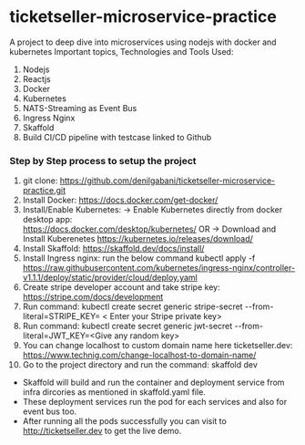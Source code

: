 # ticketseller-microservice-practice
A project to deep dive into microservices using nodejs with docker and kubernetes
Important topics, Technologies and Tools Used:
1. Nodejs
2. Reactjs
3. Docker
4. Kubernetes
5. NATS-Streaming as Event Bus
6. Ingress Nginx
7. Skaffold
8. Build CI/CD pipeline with testcase linked to Github

### Step by Step process to setup the project

 1. git clone: https://github.com/denilgabani/ticketseller-microservice-practice.git
 2. Install Docker: https://docs.docker.com/get-docker/
 3. Install/Enable Kubernetes: 
	 -> Enable Kubernetes directly from docker desktop app:   
	      https://docs.docker.com/desktop/kubernetes/ 
	      OR
	 -> Download and Install
		  Kuberenetes https://kubernetes.io/releases/download/ 
4. Install Skaffold: https://skaffold.dev/docs/install/
5. Install Ingress nginx: run the below command
kubectl apply -f https://raw.githubusercontent.com/kubernetes/ingress-nginx/controller-v1.1.1/deploy/static/provider/cloud/deploy.yaml
6. Create stripe developer account and take stripe key: https://stripe.com/docs/development
7. Run command: kubectl create secret generic stripe-secret --from-literal=STRIPE_KEY= \< Enter your Stripe private key\>
8. Run command: kubectl create secret generic jwt-secret --from-literal=JWT_KEY=\<Give any random key\>  
9. You can change localhost to custom domain name here ticketseller.dev:
	https://www.technig.com/change-localhost-to-domain-name/
10. Go to the project directory and run the command: skaffold dev 

* Skaffold will build and run the container and deployment service from infra dircories as mentioned in skaffold.yaml file.
* These deployment services run the pod for each services and also for event bus too.
* After running all the pods successfully you can visit to http://ticketseller.dev to get the live demo.
